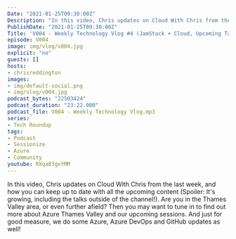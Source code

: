 ```yaml
---
Date: "2021-01-25T09:30:00Z"
Description: "In this video, Chris updates on Cloud With Chris from the last week, and how you can keep up to date with all the upcoming content (Spoiler: It's growing, including the talks outside of the channel!). Are you in the Thames Valley area, or even further afield? Then you may want to tune in to find out more about Azure Thames Valley and our upcoming sessions. And just for good measure, we do some Azure, Azure DevOps and GitHub updates as well!"
PublishDate: "2021-01-25T09:30:00Z"
Title: 'V004 - Weekly Technology Vlog #4 (JamStack + Cloud, Upcoming Talks and Tech News)'
episode: V004
image: img/vlog/v004.jpg
explicit: "no"
guests: []
hosts:
- chrisreddington
images:
- img/default-social.png
- img/vlog/v004.jpg
podcast_bytes: "22503424"
podcast_duration: "23:22.000"
podcast_file: V004 - Weekly Technology Vlog.mp3
series:
- Tech Roundup
tags:
- Podcast
- Sessionize
- Azure
- Community
youtube: RXqa83gxYMM
---
```

In this video, Chris updates on Cloud With Chris from the last week, and how you can keep up to date with all the upcoming content (Spoiler: It's growing, including the talks outside of the channel!). Are you in the Thames Valley area, or even further afield? Then you may want to tune in to find out more about Azure Thames Valley and our upcoming sessions. And just for good measure, we do some Azure, Azure DevOps and GitHub updates as well!
